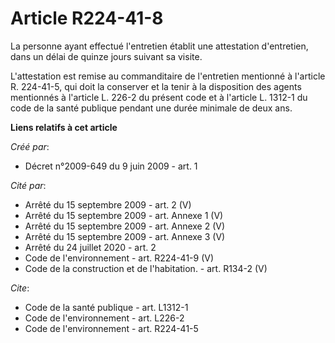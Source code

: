 # Article R224-41-8

La personne ayant effectué l'entretien établit une attestation d'entretien, dans un délai de quinze jours suivant sa visite.

L'attestation est remise au commanditaire de l'entretien mentionné à l'article R. 224-41-5, qui doit la conserver et la tenir
à la disposition des agents mentionnés à l'article L. 226-2 du présent code et à l'article L. 1312-1 du code de la santé
publique pendant une durée minimale de deux ans.

**Liens relatifs à cet article**

_Créé par_:

  - Décret n°2009-649 du 9 juin 2009 - art. 1

_Cité par_:

  - Arrêté du 15 septembre 2009 - art. 2 (V)
  - Arrêté du 15 septembre 2009 - art. Annexe 1 (V)
  - Arrêté du 15 septembre 2009 - art. Annexe 2 (V)
  - Arrêté du 15 septembre 2009 - art. Annexe 3 (V)
  - Arrêté du 24 juillet 2020 - art. 2
  - Code de l'environnement - art. R224-41-9 (V)
  - Code de la construction et de l'habitation. - art. R134-2 (V)

_Cite_:

  - Code de la santé publique - art. L1312-1
  - Code de l'environnement - art. L226-2
  - Code de l'environnement - art. R224-41-5
